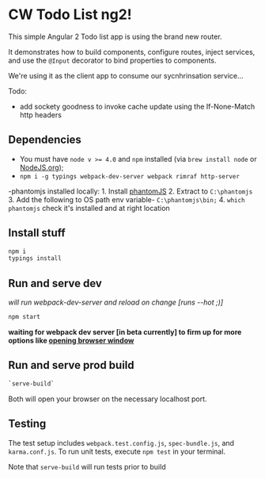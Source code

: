 # CW Todo List ng2!

This simple Angular 2 Todo list app is using the brand new router. 

It demonstrates how to build components, configure routes, inject services, and use the `@Input` decorator to bind properties to components.

We're using it as the client app to consume our sycnhrinsation service...

Todo:

- add sockety goodness to invoke cache update using the If-None-Match http headers 

## Dependencies
- You must have `node v >= 4.0` and `npm` installed (via `brew install node` or [NodeJS.org](https://nodejs.org/en/));
- `npm i -g typings webpack-dev-server webpack rimraf http-server`

-phantomjs installed locally:
    1. Install [phantomJS](http://phantomjs.org/download.html)
    2. Extract to `C:\phantomjs`
    3. Add the following to OS path env variable- `C:\phantomjs\bin;`
    4. `which phantomjs` check it's installed and at right location

## Install stuff
```bash
npm i
typings install 
```
## Run and serve dev
_will run webpack-dev-server and reload on change [runs --hot ;)]_
```bash
npm start
``` 
**waiting for webpack dev server [in beta currently] to firm up for more options like [opening browser window](https://github.com/webpack/webpack-dev-server/issues/311)**     

## Run and serve prod build
```bash
`serve-build`
```

Both will open your browser on the necessary localhost port.

## Testing
The test setup includes `webpack.test.config.js`, `spec-bundle.js`, and `karma.conf.js`. To run unit tests, execute `npm test` in your terminal.

Note that `serve-build` will run tests prior to build